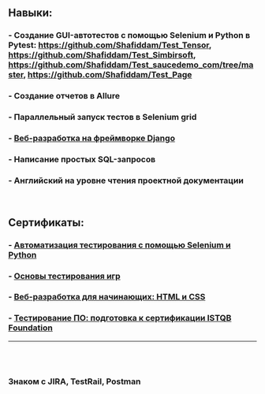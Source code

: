 ## Навыки:
### - Создание GUI-автотестов с помощью Selenium и Python в Pytest: https://github.com/Shafiddam/Test_Tensor, https://github.com/Shafiddam/Test_Simbirsoft, https://github.com/Shafiddam/Test_saucedemo_com/tree/master, https://github.com/Shafiddam/Test_Page
### - Cоздание отчетов в Allure 
### - Параллельный запуск тестов в Selenium grid
### - [Веб-разработка на фреймворке Django](https://github.com/Shafiddam/DJango_02122021/tree/master)
### - Написание простых SQL-запросов
### - Английский на уровне чтения проектной документации
<br>

## Сертификаты:
### - [Автоматизация тестирования с помощью Selenium и Python](https://stepik.org/certificate/95831e9f5dc8ebd9509b839678dfe3ff7835b27d.pdf)
### - [Основы тестирования игр](https://stepik.org/cert/1436950)
### - [Веб-разработка для начинающих: HTML и CSS](https://stepik.org/certificate/cb0e54a96a42de8b5bbff52bb16e65fd0af5701b.pdf)
### - [Тестирование ПО: подготовка к сертификации ISTQB Foundation](https://stepik.org/cert/1027568)

___________________________________________________________________
<br><br>
### Знаком с JIRA, TestRail, Postman
<br><br><br><br>
